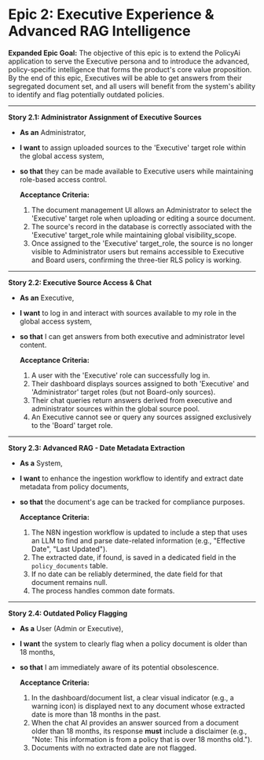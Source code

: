 # Epic 2: Executive Experience & Advanced RAG Intelligence

**Expanded Epic Goal:** The objective of this epic is to extend the PolicyAi application to serve the Executive persona and to introduce the advanced, policy-specific intelligence that forms the product's core value proposition. By the end of this epic, Executives will be able to get answers from their segregated document set, and all users will benefit from the system's ability to identify and flag potentially outdated policies.

---

**Story 2.1: Administrator Assignment of Executive Sources**
* **As an** Administrator,
* **I want** to assign uploaded sources to the 'Executive' target role within the global access system,
* **so that** they can be made available to Executive users while maintaining role-based access control.

    **Acceptance Criteria:**
    1.  The document management UI allows an Administrator to select the 'Executive' target role when uploading or editing a source document.
    2.  The source's record in the database is correctly associated with the 'Executive' target_role while maintaining global visibility_scope.
    3.  Once assigned to the 'Executive' target_role, the source is no longer visible to Administrator users but remains accessible to Executive and Board users, confirming the three-tier RLS policy is working.

---

**Story 2.2: Executive Source Access & Chat**
* **As an** Executive,
* **I want** to log in and interact with sources available to my role in the global access system,
* **so that** I can get answers from both executive and administrator level content.

    **Acceptance Criteria:**
    1.  A user with the 'Executive' role can successfully log in.
    2.  Their dashboard displays sources assigned to both 'Executive' and 'Administrator' target roles (but not Board-only sources).
    3.  Their chat queries return answers derived from executive and administrator sources within the global source pool.
    4.  An Executive cannot see or query any sources assigned exclusively to the 'Board' target role.

---

**Story 2.3: Advanced RAG - Date Metadata Extraction**
* **As a** System,
* **I want** to enhance the ingestion workflow to identify and extract date metadata from policy documents,
* **so that** the document's age can be tracked for compliance purposes.

    **Acceptance Criteria:**
    1.  The N8N ingestion workflow is updated to include a step that uses an LLM to find and parse date-related information (e.g., "Effective Date", "Last Updated").
    2.  The extracted date, if found, is saved in a dedicated field in the `policy_documents` table.
    3.  If no date can be reliably determined, the date field for that document remains null.
    4.  The process handles common date formats.

---

**Story 2.4: Outdated Policy Flagging**
* **As a** User (Admin or Executive),
* **I want** the system to clearly flag when a policy document is older than 18 months,
* **so that** I am immediately aware of its potential obsolescence.

    **Acceptance Criteria:**
    1.  In the dashboard/document list, a clear visual indicator (e.g., a warning icon) is displayed next to any document whose extracted date is more than 18 months in the past.
    2.  When the chat AI provides an answer sourced from a document older than 18 months, its response **must** include a disclaimer (e.g., "Note: This information is from a policy that is over 18 months old.").
    3.  Documents with no extracted date are not flagged.

